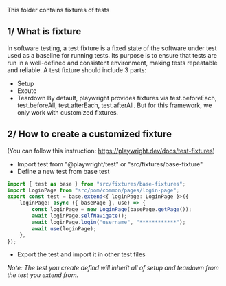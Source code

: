 This folder contains fixtures of tests
## 1/ What is fixture
In software testing, a test fixture is a fixed state of the software under test used as a baseline for running tests. Its purpose is to ensure that tests are run in a well-defined and consistent environment, making tests repeatable and reliable.
A test fixture should include 3 parts:
- Setup
- Excute
- Teardown
By default, playwright provides fixtures via test.beforeEach, test.beforeAll, test.afterEach, test.afterAll. But for this framework, we only work with customized fixtures.
## 2/ How to create a customized fixture
(You can follow this instruction: https://playwright.dev/docs/test-fixtures)
- Import test from "@playwright/test" or "src/fixtures/base-fixture"
- Define a new test from base test
```typescript
import { test as base } from "src/fixtures/base-fixtures";
import LoginPage from "src/pom/common/pages/login-page";
export const test = base.extend<{ loginPage: LoginPage }>({
    loginPage: async ({ basePage }, use) => {
        const loginPage = new LoginPage(basePage.getPage());
        await loginPage.selfNavigate();
        await loginPage.login("username", "************");
        await use(loginPage);
    },
});
```
- Export the test and import it in other test files

*Note: The test you create defind will inherit all of setup and teardown from the test you extend from.*

